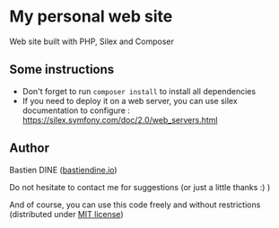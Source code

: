 # My personal web site

Web site built with PHP, Silex and Composer

## Some instructions

- Don't forget to run `composer install` to install all dependencies
- If you need to deploy it on a web server, you can use silex documentation to configure : 
  https://silex.symfony.com/doc/2.0/web_servers.html

## Author

Bastien DINE ([bastiendine.io](http://bastiendine.io))

Do not hesitate to contact me for suggestions (or just a little thanks :) )

And of course, you can use this code freely and without restrictions (distributed under [MIT license](https://opensource.org/licenses/MIT))

